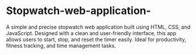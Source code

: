 # Stopwatch-web-application-
A simple and precise stopwatch web application built using HTML, CSS, and JavaScript. Designed with a clean and user-friendly interface, this app allows users to start, stop, and reset the timer easily. Ideal for productivity, fitness tracking, and time management tasks.
